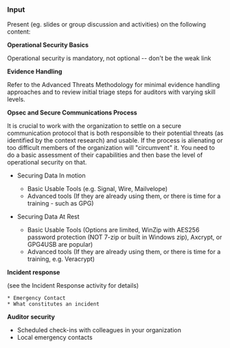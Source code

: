 ### Input

Present (eg. slides or group discussion and activities) on the following content:

**Operational Security Basics**

Operational security is mandatory, not optional  -- don't be the weak link

**Evidence Handling**

Refer to the Advanced Threats Methodology for minimal evidence handling approaches and to review initial triage steps for auditors with varying skill levels.

**Opsec and Secure Communications Process**

It is crucial to work with the organization to settle on a secure communication protocol that is both responsible to their potential threats (as identified by the context research) and usable. If the process is alienating or too difficult members of the organization will "circumvent" it. You need to do a basic assessment of their capabilities and then base the level of operational security on that.

  * Securing Data In motion
    * Basic Usable Tools (e.g. Signal, Wire, Mailvelope)
    * Advanced tools (If they are already using them, or there is time for a training - such as GPG)
 
  * Securing Data At Rest
    * Basic Usable Tools (Options are limited, WinZip with AES256 password protection (NOT 7-zip or built in Windows zip), Axcrypt, or GPG4USB are popular)
    * Advanced tools (If they are already using them, or there is time for a training, e.g. Veracrypt)


**Incident response**

(see the Incident Response activity for details)

    * Emergency Contact
    * What constitutes an incident

**Auditor security**

 * Scheduled check-ins with colleagues in your organization
 * Local emergency contacts
